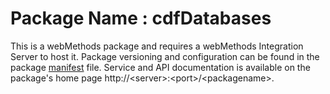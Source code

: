 # Package Name : cdfDatabases
This is a webMethods package and requires a webMethods Integration Server to host it. Package versioning and configuration can be found in the package [manifest](./cdfDatabases/manifest.v3) file. Service and API documentation is available on the package's home page http://&lt;server&gt;:&lt;port&gt;/&lt;packagename>.